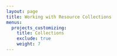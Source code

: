 ```yaml
---
layout: page
title: Working with Resource Collections
menus:
  projects_customizing:
    title: Collections
    exclude: true
    weight: 7
---
```

